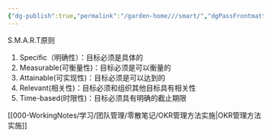 ```yaml
---
{"dg-publish":true,"permalink":"/garden-home///smart/","dgPassFrontmatter":true}
---
```


S.M.A.R.T原则
1. Specific（明确性）：目标必须是具体的
2. Measurable(可衡量性)：目标必须是可以衡量的
3. Attainable(可实现性)：目标必须是可以达到的
4. Relevant(相关性)：目标必须和组织其他目标具有相关性
5. Time-based(时限性)：目标必须具有明确的截止期限

[[000-WorkingNotes/学习/团队管理/零散笔记/OKR管理方法实施\|OKR管理方法实施]]
